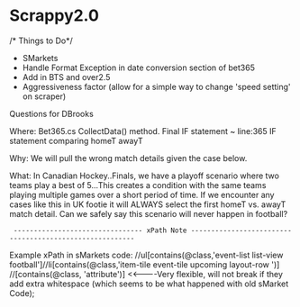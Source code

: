 # Scrappy2.0

/*  Things to Do*/

- SMarkets 
- Handle Format Exception in date conversion section of bet365
- Add in BTS and over2.5
- Aggressiveness factor (allow for a simple way to change 'speed setting' on scraper)


Questions for DBrooks

Where: Bet365.cs CollectData() method. Final IF statement ~ line:365 IF statement comparing homeT awayT

Why: We will pull the wrong match details given the case below. 

What: In Canadian Hockey..Finals, we have a playoff scenario where two teams play a best of 5...This creates a condition with the  same teams playing multiple games over a short period of time.
      If we encounter any  cases like this in UK footie it will ALWAYS select the first homeT vs. awayT match detail. Can we safely say this scenario will never happen in football?               



     -------------------------------- xPath Note --------------------------------------------------------
Example xPath in sMarkets code:     //ul[contains(@class,'event-list list-view  football']//li[contains(@class,'item-tile event-tile  upcoming layout-row ')] 
                                    //<element>[contains(@class, 'attribute')] <<----Very flexible, will not break if they add extra whitespace (which seems to be what happened with old sMarket Code);

                                    